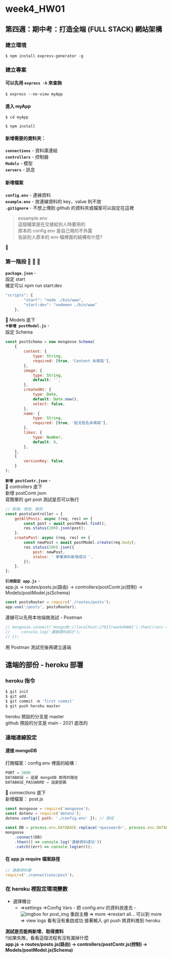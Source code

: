 # week4_HW01

## 第四週：期中考：打造全端 (FULL STACK) 網站架構

### 建立環境

```
$ npm install express-generator -g
```

### 建立專案

#### 可以先用 `express -h` 來查詢

```
$ express --no-view myApp
```

#### 進入 myApp

```
$ cd myApp

$ npm install
```

#### 新增需要的資料夾：

**`connections`** - 資料庫連結  
**`controllers`** - 控制器  
**`Models`** - 模型  
**`servers`** - 訊息

#### 新增檔案

**`config.env`** - 連線資料  
**`example.env`** - 放連線資料的 key，value 則不放  
**`.gitignore`** - 不想上傳到 github 的資料夾或檔案可以設定在這裡

> exsample.env  
> 這個檔案是在交接給別人時要用的  
> 原本的 config.env 是自己用的不外露  
> 告訴別人原本的 env 檔裡面的結構有什麼?

:open_file_folder:

### 第一階段 📣 📣 📣

**`package.json`** -  
設定 start  
確定可以 npm run start:dev

```js
"scripts": {
        "start": "node ./bin/www",
        "start:dev": "nodemon ./bin/www"
    },
```

:open_file_folder: Models 底下  
:heavy_plus_sign:**`新增 postModel.js`** -  
設定 Schema

```js
const postSchema = new mongoose.Schema(
    {
        content: {
            type: String,
            required: [true, 'Content 未填寫'],
        },
        image: {
            type: String,
            default: '',
        },
        createdAt: {
            type: Date,
            default: Date.now(),
            select: false,
        },
        name: {
            type: String,
            required: [true, '貼文姓名未填寫'],
        },
        likes: {
            type: Number,
            default: 0,
        },
    },
    {
        versionKey: false,
    }
);
```

**`新增 postContr.json`** -  
:open_file_folder: controllers 底下  
新增 postContr.json  
寫簡單的 get post 測試是否可以執行

```js
// 新增、修改、刪除
const postsController = {
    getAllPosts: async (req, res) => {
        const post = await postModel.find();
        res.status(200).json(post);
    },
    createPost: async (req, res) => {
        const newPost = await postModel.create(req.body);
        res.status(200).json({
            post: newPost,
            status: ' 單筆資料新增成功 ',
        });
    },
};
```

**`引用設定 app.js`** -  
app.js -> routes/posts.js(路由) -> controllers/postContr.js(控制) -> Models/postModel.js(Schema)

```js
const postsRouter = require('./routes/posts');
app.use('/posts', postsRouter);
```

連線可以先用本地端做測試 - Postman

```js
// mongoose.connect('mongodb://localhost:27017/week4HW01').then((res) => {
//     console.log('連線資料成功');
// });
```

用 Postman 測試完後再建立遠端

## 遠端的部份 - heroku 部署

### heroku 指令

```js
$ git init
$ git add.
$ git commit -m 'first commit'
$ git push heroku master
```

heroku 預設的分支是 master  
github 預設的分支是 main - 2021 底改的

### 遠端連線設定

#### 連接 mongoDB

打開檔案：config.env
裡面的結構：

```js
PORT = 3000
DATABASE = 這是 mongoDB 取得的路徑
DATABASE_PASSWORD = 這是密碼
```

:open_file_folder: connections 底下  
新增檔案： post.js

```js
const mongoose = require('mongoose');
const dotenv = require('dotenv');
dotenv.config({ path: './config.env' }); // 路徑

const DB = process.env.DATABASE.replace('<password>', process.env.DATABASE_PASSWORD);
mongoose
    .connect(DB)
    .then(() => console.log('連線資料成功'))
    .catch((err) => console.log(err));
```

#### 在 app.js require 檔案路徑

```js
// 連線資料庫
require('./connections/post');
```

### 在 heroku 裡設定環境變數

-   選擇機台
    -   ⇒settings ⇒Config Vars - 把 config.env 的資料放進去 -
        ![imgbox for post_img](https://images2.imgbox.com/48/1a/kxnP4yPw_o.png)
        重啟主機 ⇒ more ⇒restart all...
        可以到 more ⇒ view logs 看有沒有重啟成功
        接著輸入 git push 將資料推到 heroku

**測試是否能夠新增、取得資料**  
:bangbang:如果失敗，看看這個流程有沒有漏掉什麼  
**app.js -> routes/posts.js(路由) -> controllers/postContr.js(控制) -> Models/postModel.js(Schema)**
